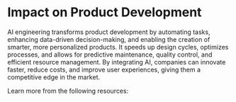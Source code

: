 # Impact on Product Development

AI engineering transforms product development by automating tasks, enhancing data-driven decision-making, and enabling the creation of smarter, more personalized products. It speeds up design cycles, optimizes processes, and allows for predictive maintenance, quality control, and efficient resource management. By integrating AI, companies can innovate faster, reduce costs, and improve user experiences, giving them a competitive edge in the market.

Learn more from the following resources:

